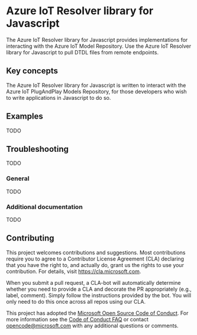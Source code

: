 # Azure IoT Resolver library for Javascript

The Azure IoT Resolver library for Javascript provides implementations for interacting with the Azure IoT Model Repository. Use the Azure IoT Resolver library for Javascript to pull DTDL files from remote endpoints.

## Key concepts

The Azure IoT Resolver library for Javascript is written to interact with the Azure IoT PlugAndPlay Models Repository, for those developers who wish to write applications in Javascript to do so.


## Examples

TODO

## Troubleshooting

TODO

### General

TODO

### Additional documentation

TODO

## Contributing

This project welcomes contributions and suggestions.  Most contributions require you to agree to a
Contributor License Agreement (CLA) declaring that you have the right to, and actually do, grant us
the rights to use your contribution. For details, visit https://cla.microsoft.com.

When you submit a pull request, a CLA-bot will automatically determine whether you need to provide
a CLA and decorate the PR appropriately (e.g., label, comment). Simply follow the instructions
provided by the bot. You will only need to do this once across all repos using our CLA.

This project has adopted the [Microsoft Open Source Code of Conduct](https://opensource.microsoft.com/codeofconduct/).
For more information see the [Code of Conduct FAQ](https://opensource.microsoft.com/codeofconduct/faq/) or
contact [opencode@microsoft.com](mailto:opencode@microsoft.com) with any additional questions or comments.

<!-- LINKS -->
[azure_portal]: https://portal.azure.com
[npm]: https://www.npmjs.com/
[iot_pnp_docs]: https://docs.microsoft.com/en-us/azure/iot-pnp/
